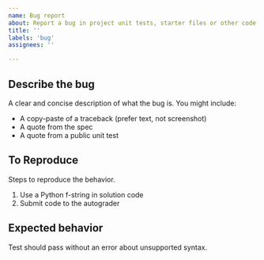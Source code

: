 ```yaml
---
name: Bug report
about: Report a bug in project unit tests, starter files or other code
title: ''
labels: 'bug'
assignees: ''

---
```


## Describe the bug
A clear and concise description of what the bug is.  You might include:
- A copy-paste of a traceback (prefer text, not screenshot)
- A quote from the spec
- A quote from a public unit test

## To Reproduce
Steps to reproduce the behavior.
1. Use a Python f-string in solution code
2. Submit code to the autograder

## Expected behavior
Test should pass without an error about unsupported syntax.
